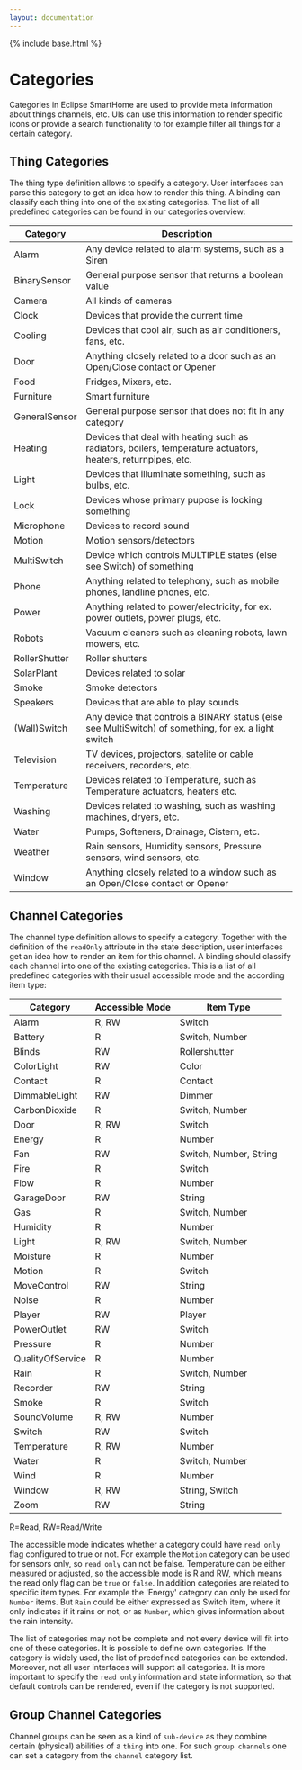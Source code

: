 ```yaml
---
layout: documentation
---
```


{% include base.html %}

# Categories

Categories in Eclipse SmartHome are used to provide meta information about things channels, etc. UIs can use this information to render specific icons or provide a search functionality to for example filter all things for a certain category.

## Thing Categories

The thing type definition allows to specify a category. User interfaces can parse this category to get an idea how to render this thing. A binding can classify each thing into one of the existing categories. The list of all predefined categories can be found in our categories overview:

| Category        | Description                                          |
|-----------------|------------------------------------------------------|
| Alarm           | Any device related to alarm systems, such as a Siren |
| BinarySensor    | General purpose sensor that returns a boolean value |
| Camera          | All kinds of cameras |
| Clock           | Devices that provide the current time |
| Cooling         | Devices that cool air, such as air conditioners, fans, etc. |
| Door            | Anything closely related to a door such as an Open/Close contact or Opener |
| Food            | Fridges, Mixers, etc. |
| Furniture       | Smart furniture |
| GeneralSensor   | General purpose sensor that does not fit in any category |
| Heating         | Devices that deal with heating such as radiators, boilers, temperature actuators, heaters, returnpipes, etc. |
| Light           | Devices that illuminate something, such as bulbs, etc. |
| Lock            | Devices whose primary pupose is locking something |
| Microphone      | Devices to record sound |
| Motion          | Motion sensors/detectors |
| MultiSwitch     | Device which controls MULTIPLE states (else see Switch) of something |
| Phone           | Anything related to telephony, such as mobile phones, landline phones, etc. |
| Power           | Anything related to power/electricity, for ex. power outlets, power plugs, etc. |
| Robots          | Vacuum cleaners such as cleaning robots, lawn mowers, etc. |
| RollerShutter   | Roller shutters |
| SolarPlant      | Devices related to solar |
| Smoke           | Smoke detectors |
| Speakers        | Devices that are able to play sounds |
| (Wall)Switch    | Any device that controls a BINARY status (else see MultiSwitch) of something, for ex. a light switch |
| Television      | TV devices, projectors, satelite or cable receivers, recorders, etc. |
| Temperature     | Devices related to Temperature, such as Temperature actuators, heaters etc. |
| Washing         | Devices related to washing, such as washing machines, dryers, etc. |
| Water           | Pumps, Softeners, Drainage, Cistern, etc. |
| Weather         | Rain sensors, Humidity sensors, Pressure sensors, wind sensors, etc. |
| Window          | Anything closely related to a window such as an Open/Close contact or Opener |

## Channel Categories

The channel type definition allows to specify a category. Together with the definition of the `readOnly` attribute in the state description, user interfaces get an idea how to render an item for this channel. A binding should classify each channel into one of the existing categories. This is a list of all predefined categories with their usual accessible mode and the according item type:

| Category      | Accessible Mode | Item Type              |
|---------------|-----------------|------------------------|
| Alarm         | R, RW           | Switch                 |
| Battery       | R               | Switch, Number         |
| Blinds        | RW              | Rollershutter          |
| ColorLight    | RW              | Color                  |
| Contact       | R               | Contact                |
| DimmableLight | RW              | Dimmer                 |
| CarbonDioxide | R               | Switch, Number         |
| Door          | R, RW           | Switch                 |
| Energy        | R               | Number                 |
| Fan           | RW              | Switch, Number, String |
| Fire          | R               | Switch                 |
| Flow          | R               | Number                 |
| GarageDoor    | RW              | String                 |
| Gas           | R               | Switch, Number         |
| Humidity      | R               | Number                 |
| Light         | R, RW           | Switch, Number         |
| Moisture      | R               | Number                 |
| Motion        | R               | Switch                 |
| MoveControl   | RW              | String                 |
| Noise         | R               | Number                 |
| Player        | RW              | Player                 |
| PowerOutlet   | RW              | Switch                 |
| Pressure      | R               | Number                 |
| QualityOfService      | R       | Number                 |
| Rain          | R               | Switch, Number         |
| Recorder      | RW              | String                 |
| Smoke         | R               | Switch                 |
| SoundVolume   | R, RW           | Number                 |
| Switch        | RW              | Switch                 |
| Temperature   | R, RW           | Number                 |
| Water         | R               | Switch, Number         |
| Wind          | R               | Number                 |
| Window        | R, RW           | String, Switch         |
| Zoom          | RW              | String                 |

R=Read, RW=Read/Write

The accessible mode indicates whether a category could have `read only` flag configured to true or not. For example the `Motion` category can be used for sensors only, so `read only` can not be false. Temperature can be either measured or adjusted, so the accessible mode is R and RW, which means the read only flag can be `true` or `false`. In addition categories are related to specific item types. For example the 'Energy' category can only be used for `Number` items. But `Rain` could be either expressed as Switch item, where it only indicates if it rains or not, or as `Number`, which gives information about the rain intensity.

The list of categories may not be complete and not every device will fit into one of these categories. It is possible to define own categories. If the category is widely used, the list of predefined categories can be extended. Moreover, not all user interfaces will support all categories. It is more important to specify the `read only` information and state information, so that default controls can be rendered, even if the category is not supported.

## Group Channel Categories

Channel groups can be seen as a kind of `sub-device` as they combine certain (physical) abilities of a `thing` into one. For such `group channels` one can set a category from the `channel` category list.
